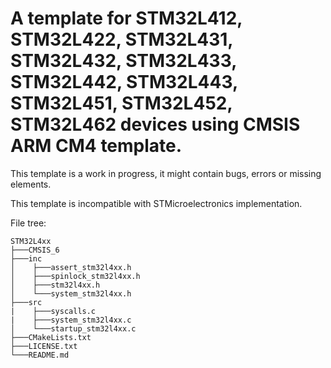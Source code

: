 # A template for STM32L412, STM32L422, STM32L431, STM32L432, STM32L433, STM32L442, STM32L443, STM32L451, STM32L452, STM32L462 devices using CMSIS ARM CM4 template.

This template is a work in progress, it might contain bugs, errors or missing elements.

This template is incompatible with STMicroelectronics implementation.

File tree:
```
STM32L4xx
├───CMSIS_6
├───inc
│    ├───assert_stm32l4xx.h
│    ├───spinlock_stm32l4xx.h
│    ├───stm32l4xx.h
│    └───system_stm32l4xx.h
├───src
|    ├───syscalls.c
|    ├───system_stm32l4xx.c
│    └───startup_stm32l4xx.c
├───CMakeLists.txt
├───LICENSE.txt
└───README.md
```
